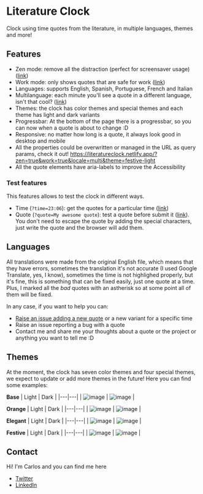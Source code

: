 # Literature Clock

Clock using time quotes from the literature, in multiple languages, themes and more!

## Features

- Zen mode: remove all the distraction (perfect for screensaver usage) ([link](https://literatureclock.netlify.app/?zen=true))
- Work mode: only shows quotes that are safe for work ([link](https://literatureclock.netlify.app/?work=true))
- Languages: supports English, Spanish, Portuguese, French and Italian
- Multilanguage: each minute you'll see a quote in a different language, isn't that cool? ([link](https://literatureclock.netlify.app/?locale=multi))
- Themes: the clock has color themes and special themes and each theme has light and dark variants
- Progressbar: At the bottom of the page there is a progressbar, so you can now when a quote is about to change :D
- Responsive: no matter how long is a quote, it always look good in desktop and mobile
- All the properties could be overwritten or managed in the URL as query params, check it out! https://literatureclock.netlify.app/?zen=true&work=true&locale=multi&theme=festive-light
- All the quote elements have aria-labels to improve the Accessibility

### Test features

This features allows to test the clock in different ways.

- Time (`?time=23:06`): get the quotes for a particular time ([link](https://literatureclock.netlify.app/?time=12:30))
- Quote (`?quote=My awesome quote`): test a quote before submit it ([link](https://literatureclock.netlify.app/?quote=Hi%20mom!%20I%27m%20part%20of%20the%20Literature%20Clock!)). You don't need to escape the quote by adding the special characters, just write the quote and the browser will add them.

## Languages

All translations were made from the original English file, which means that they have errors, sometimes the translation it's not accurate (I used Google Translate, yes, I know), sometimes the time is not highlighed properly, but it's fine, this is something that can be fixed easily, just one quote at a time. Plus, I marked all the *bad* quotes with an astherisk so at some point all of them will be fixed.

In any case, if you want to help you can:

- [Raise an issue adding a new quote](https://github.com/cdmoro/literature-clock/issues/new?template=add-quote.yml&labels=add-quote&title=%5B23%3A28%5D%5Ben%5D+Add+quote) or a new variant for a specific time
- Raise an issue reporting a bug with a quote
- Contact me and share me your thoughts about a quote or the project or anything you want to tell me :D

## Themes

At the moment, the clock has seven color themes and four special themes, we expect to update or add more themes in the future! Here you can find some examples:

**Base**
| Light  | Dark  |
|---|---|
| ![image](https://github.com/cdmoro/literature-clock/assets/28156761/34b4bf28-22d1-41cc-ba99-0babab41a03c)  | ![image](https://github.com/cdmoro/literature-clock/assets/28156761/364d0788-e829-4d7e-b51a-19711d0964c0)  |

**Orange**
| Light  | Dark  |
|---|---|
| ![image](https://github.com/cdmoro/literature-clock/assets/28156761/35e43ff5-263a-433e-9c44-0f0d33f0d643)  | ![image](https://github.com/cdmoro/literature-clock/assets/28156761/f9ed4700-fda0-4650-ac6e-c0ad8e3ac9a2)  |

**Elegant**
| Light  | Dark  |
|---|---|
| ![image](https://github.com/cdmoro/literature-clock/assets/28156761/4a2f97ce-2c0d-4f8e-88dd-1dc8c1e83caa) | ![image](https://github.com/cdmoro/literature-clock/assets/28156761/f74dfc56-e0e6-445f-a2fe-c01cdcedf7f5)  |

**Festive**
| Light  | Dark  |
|---|---|
| ![image](https://github.com/cdmoro/literature-clock/assets/28156761/e31dfc33-bf30-4025-818b-285479d3af4b) | ![image](https://github.com/cdmoro/literature-clock/assets/28156761/83197165-506b-4d0d-9974-92b066917c35)  |

## Contact

Hi! I'm Carlos and you can find me here

- [Twitter](https://twitter.com/CarlosBonadeo)
- [LinkedIn](https://twitter.com/CarlosBonadeo)
